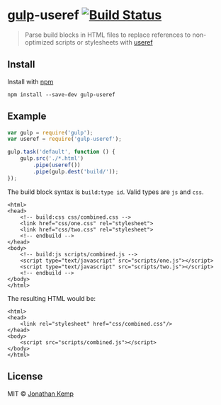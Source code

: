 # [gulp](https://github.com/wearefractal/gulp)-useref [![Build Status](https://travis-ci.org/jonkemp/gulp-useref.png?branch=master)](https://travis-ci.org/jonkemp/gulp-useref)

> Parse build blocks in HTML files to replace references to non-optimized scripts or stylesheets with [useref](https://github.com/manuelcabral/useref)


## Install

Install with [npm](https://npmjs.org/package/gulp-useref)

```
npm install --save-dev gulp-useref
```


## Example

```js
var gulp = require('gulp');
var useref = require('gulp-useref');

gulp.task('default', function () {
	gulp.src('./*.html')
        .pipe(useref())
        .pipe(gulp.dest('build/'));
});
```


The build block syntax is `build:type id`. Valid types are `js` and `css`.

    <html>
    <head>
        <!-- build:css css/combined.css -->
        <link href="css/one.css" rel="stylesheet">
        <link href="css/two.css" rel="stylesheet">
        <!-- endbuild -->
    </head>
    <body>
        <!-- build:js scripts/combined.js -->
        <script type="text/javascript" src="scripts/one.js"></script>
        <script type="text/javascript" src="scripts/two.js"></script>
        <!-- endbuild -->
    </body>
    </html>


The resulting HTML would be:

    <html>
    <head>
        <link rel="stylesheet" href="css/combined.css"/>
    </head>
    <body>
        <script src="scripts/combined.js"></script>
    </body>
    </html>


## License

MIT © [Jonathan Kemp](http://jonkemp.com)
